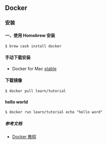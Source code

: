 ## Docker

### 安装

#### 一、使用 Homebrew 安装
	$ brew cask install docker
	
#### 手动下载安装
- Docker for Mac [stable](https://download.docker.com/mac/stable/Docker.dmg)

#### 下载镜像
	$ docker pull learn/tutorial

#### hello world
	$ docker run learn/tutorial echo "hello word"

##### 参考文档
- [Docker 教程](http://www.runoob.com/docker/docker-tutorial.html)







